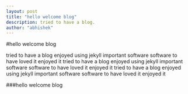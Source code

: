 ```yaml
---
layout: post
title: "hello welcome blog"
description: tried to have a blog.
author: "abhishek"
---
```





#hello welcome blog

tried to have a blog enjoyed using jekyll 
important software software to have loved it enjoyed it
tried to have a blog enjoyed using jekyll 
important software software to have loved it enjoyed it
tried to have a blog enjoyed using jekyll 
important software software to have loved it enjoyed it

###hello welcome blog